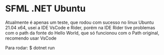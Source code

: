 # SFML .NET Ubuntu 

Atualmente é apenas um teste, que rodou com sucesso no linux Ubuntu 21.04 x64, usei a IDE VsCode e Rider, porém na IDE Rider tive problemas com o path da fonte do Hello World, que só funcionou com o Path original, recomendo usar VsCode

Para rodar:
$ dotnet run
